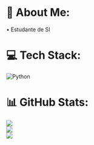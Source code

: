 # 💫 About Me:
• Estudante de SI


# 💻 Tech Stack:
![Python](https://img.shields.io/badge/python-3670A0?style=flat&logo=python&logoColor=ffdd54)
# 📊 GitHub Stats:
![](https://github-readme-stats.vercel.app/api?username=userdudx&theme=radical&hide_border=false&include_all_commits=false&count_private=false)<br/>
![](https://github-readme-streak-stats.herokuapp.com/?user=userdudx&theme=radical&hide_border=false)<br/>
![](https://github-readme-stats.vercel.app/api/top-langs/?username=userdudx&theme=radical&hide_border=false&include_all_commits=false&count_private=false&layout=compact)

<!-- Proudly created with GPRM ( https://gprm.itsvg.in ) -->